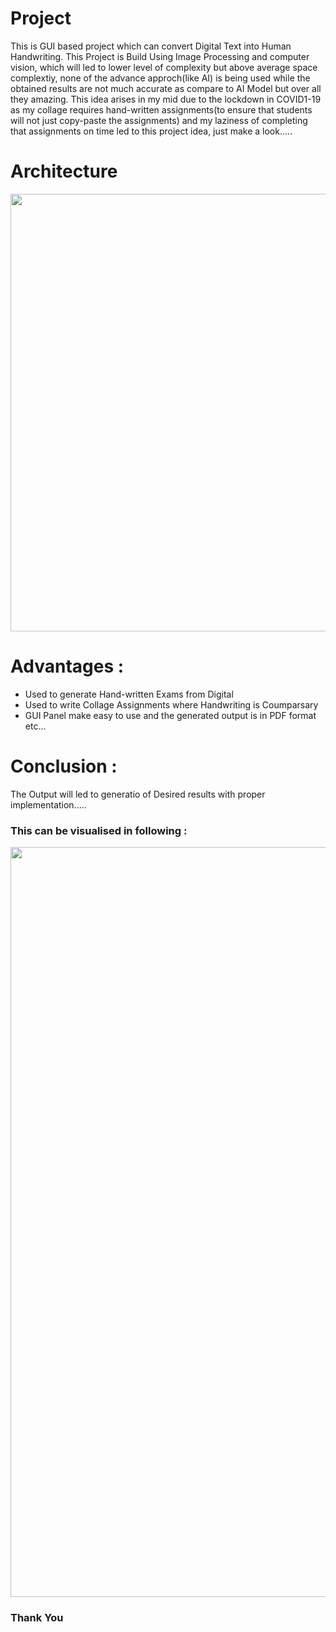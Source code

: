 Project
========================================
This is GUI based project which can convert Digital Text into Human Handwriting. This Project is Build Using Image Processing and computer vision, which will led to lower level of complexity but above average space complextiy, none of the advance approch(like AI) is being used while the obtained results are not much accurate as compare to AI Model but over all they amazing. This idea arises in my mid due to the lockdown in COVID1-19 as my collage requires hand-written assignments(to ensure that students will not just copy-paste the assignments) and my laziness of completing that assignments on time led to this project idea, just make a look.....

Architecture
========================================
<p align = "center">
<img src = "https://raw.githubusercontent.com/rawat126/Computer-Vision-projects/master/model_archtecture.png", width = 700>
</p>

Advantages :
======================================
- Used to generate Hand-written Exams from Digital 
- Used to write Collage Assignments where Handwriting is Coumparsary
- GUI Panel make easy to use and the generated output is in PDF format
etc...

Conclusion : 
======================================
The Output will led to generatio of Desired results with proper implementation.....
### This can be visualised in following :
<p align = "center">
<img src = "https://raw.githubusercontent.com/rawat126/Computer-Vision-projects/master/Digital_test_to_HandWritten_converter/sample_hanwritten.png", width = 1200>
</p>

### Thank You

